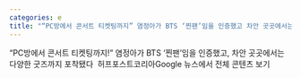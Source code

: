 ```yaml
---
categories: e
title: "“PC방에서 콘서트 티켓팅까지” 염정아가 BTS ‘찐팬’임을 인증했고 차안 곳곳에서는 다양한 굿즈까지 포착됐다  허프포스트코리아"
---
```

“PC방에서 콘서트 티켓팅까지!” 염정아가 BTS ‘찐팬’임을 인증했고, 차안 곳곳에서는 다양한 굿즈까지 포착됐다&nbsp;&nbsp;허프포스트코리아Google 뉴스에서 전체 콘텐츠 보기